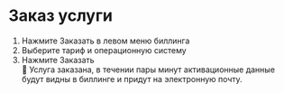 # Заказ услуги
1. Нажмите Заказать в левом меню биллинга
2. Выберите тариф и операционную систему
3. Нажмите Заказать  
🎉 Услуга заказана, в течении пары минут активационные данные будут видны в биллинге и придут на электронную почту.